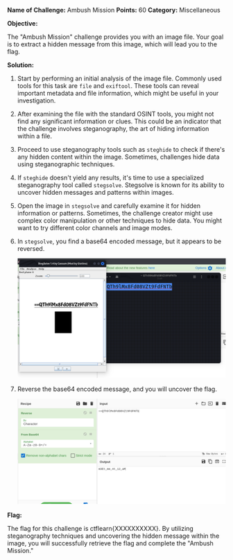 **Name of Challenge:** Ambush Mission
**Points:** 60
**Category:** Miscellaneous

**Objective:**

The "Ambush Mission" challenge provides you with an image file. Your goal is to extract a hidden message from this image, which will lead you to the flag.

**Solution:**

1. Start by performing an initial analysis of the image file. Commonly used tools for this task are `file` and `exiftool`. These tools can reveal important metadata and file information, which might be useful in your investigation.

2. After examining the file with the standard OSINT tools, you might not find any significant information or clues. This could be an indicator that the challenge involves steganography, the art of hiding information within a file.

3. Proceed to use steganography tools such as `steghide` to check if there's any hidden content within the image. Sometimes, challenges hide data using steganographic techniques.

4. If `steghide` doesn't yield any results, it's time to use a specialized steganography tool called `stegsolve`. Stegsolve is known for its ability to uncover hidden messages and patterns within images.

5. Open the image in `stegsolve` and carefully examine it for hidden information or patterns. Sometimes, the challenge creator might use complex color manipulation or other techniques to hide data. You might want to try different color channels and image modes.

6. In `stegsolve`, you find a base64 encoded message, but it appears to be reversed.


    ![Stegsolve](stegsolve.png)

7. Reverse the base64 encoded message, and you will uncover the flag. 


    ![Flag](flag.png)

**Flag:**

The flag for this challenge is ctflearn{XXXXXXXXXX}. By utilizing steganography techniques and uncovering the hidden message within the image, you will successfully retrieve the flag and complete the "Ambush Mission."
